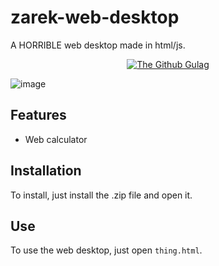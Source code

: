 # zarek-web-desktop
A HORRIBLE web desktop made  in html/js.

<p align="center">
  <a href="https://discord.gg/zU5FfHuXAC"><img title="The Github Gulag" src="https://img.shields.io/badge/Discord-grey?style=for-the-badge&logo=discord"></a>
</p>

![image](https://github.com/water-logger/zarek-web-desktop/assets/101909986/b36c5220-639a-4e58-95ae-b9a1bf38f38e)


## Features
* Web calculator

## Installation
To install, just install the .zip file and open it.

## Use
To use the web desktop, just open `thing.html`.
